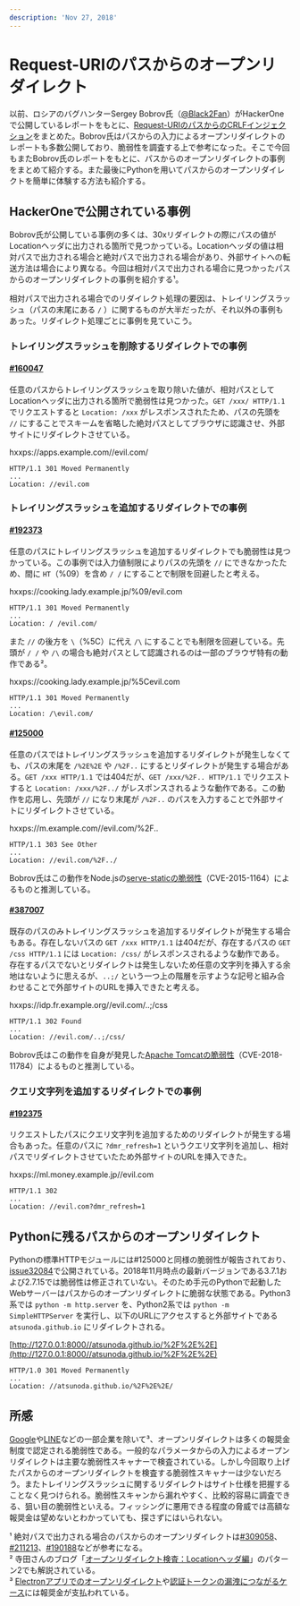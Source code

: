 ```yaml
---
description: 'Nov 27, 2018'
---
```


# Request-URIのパスからのオープンリダイレクト

以前、ロシアのバグハンターSergey Bobrov氏（[@Black2Fan](https://twitter.com/Black2Fan)）がHackerOneで公開しているレポートをもとに、[Request-URIのパスからのCRLFインジェクション](crlfi_via_path_of_request-uri.md)をまとめた。Bobrov氏はパスからの入力によるオープンリダイレクトのレポートも多数公開しており、脆弱性を調査する上で参考になった。そこで今回もまたBobrov氏のレポートをもとに、パスからのオープンリダイレクトの事例をまとめて紹介する。また最後にPythonを用いてパスからのオープンリダイレクトを簡単に体験する方法も紹介する。

## HackerOneで公開されている事例

Bobrov氏が公開している事例の多くは、30xリダイレクトの際にパスの値がLocationヘッダに出力される箇所で見つかっている。Locationヘッダの値は相対パスで出力される場合と絶対パスで出力される場合があり、外部サイトへの転送方法は場合により異なる。今回は相対パスで出力される場合に見つかったパスからのオープンリダイレクトの事例を紹介する¹。

相対パスで出力される場合でのリダイレクト処理の要因は、トレイリングスラッシュ（パスの末尾にある `/` ）に関するものが大半だったが、それ以外の事例もあった。リダイレクト処理ごとに事例を見ていこう。

### トレイリングスラッシュを削除するリダイレクトでの事例

#### [\#160047](https://hackerone.com/reports/160047)

任意のパスからトレイリングスラッシュを取り除いた値が、相対パスとしてLocationヘッダに出力される箇所で脆弱性は見つかった。`GET /xxx/ HTTP/1.1` でリクエストすると `Location: /xxx` がレスポンスされたため、パスの先頭を `//` にすることでスキームを省略した絶対パスとしてブラウザに認識させ、外部サイトにリダイレクトさせている。

hxxps://apps.example.com//evil.com/

```http
HTTP/1.1 301 Moved Permanently
...
Location: //evil.com
```

### トレイリングスラッシュを追加するリダイレクトでの事例

#### [\#192373](https://hackerone.com/reports/192373)

任意のパスにトレイリングスラッシュを追加するリダイレクトでも脆弱性は見つかっている。この事例では入力値制限によりパスの先頭を `//` にできなかったため、間に `HT`（%09）を含め `/ /` にすることで制限を回避したと考える。

hxxps://cooking.lady.example.jp/%09/evil.com

```http
HTTP/1.1 301 Moved Permanently
...
Location: / /evil.com/
```

また `//` の後方を `\`（%5C）に代え `/\` にすることでも制限を回避している。先頭が `/ /` や `/\` の場合も絶対パスとして認識されるのは一部のブラウザ特有の動作である²。

hxxps://cooking.lady.example.jp/%5Cevil.com

```http
HTTP/1.1 301 Moved Permanently
...
Location: /\evil.com/
```

#### [\#125000](https://hackerone.com/reports/125000)

任意のパスではトレイリングスラッシュを追加するリダイレクトが発生しなくても、パスの末尾を `/%2E%2E` や `/%2F..` にするとリダイレクトが発生する場合がある。`GET /xxx HTTP/1.1` では404だが、`GET /xxx/%2F.. HTTP/1.1` でリクエストすると `Location: /xxx/%2F../` がレスポンスされるような動作である。この動作を応用し、先頭が `//` になり末尾が `/%2F..` のパスを入力することで外部サイトにリダイレクトさせている。

hxxps://m.example.com//evil.com/%2F..

```http
HTTP/1.1 303 See Other
...
Location: //evil.com/%2F../
```

Bobrov氏はこの動作をNode.jsの[serve-staticの脆弱性](https://github.com/expressjs/serve-static/issues/26)（CVE-2015-1164）によるものと推測している。

#### [\#387007](https://hackerone.com/reports/387007)

既存のパスのみトレイリングスラッシュを追加するリダイレクトが発生する場合もある。存在しないパスの `GET /xxx HTTP/1.1` は404だが、存在するパスの `GET /css HTTP/1.1` には `Location: /css/` がレスポンスされるような動作である。存在するパスでないとリダイレクトは発生しないため任意の文字列を挿入する余地はないように思えるが、`..;/` という一つ上の階層を示すような記号と組み合わせることで外部サイトのURLを挿入できたと考える。

hxxps://idp.fr.example.org//evil.com/..;/css

```http
HTTP/1.1 302 Found
...
Location: //evil.com/..;/css/
```

Bobrov氏はこの動作を自身が発見した[Apache Tomcatの脆弱性](https://tomcat.apache.org/security-9.html#Fixed_in_Apache_Tomcat_9.0.12)（CVE-2018-11784）によるものと推測している。

### クエリ文字列を追加するリダイレクトでの事例

#### [\#192375](https://hackerone.com/reports/192375)

リクエストしたパスにクエリ文字列を追加するためのリダイレクトが発生する場合もあった。任意のパスに `?dmr_refresh=1` というクエリ文字列を追加し、相対パスでリダイレクトさせていたため外部サイトのURLを挿入できた。

hxxps://ml.money.example.jp//evil.com

```http
HTTP/1.1 302
...
Location: //evil.com?dmr_refresh=1
```

## Pythonに残るパスからのオープンリダイレクト

Pythonの標準HTTPモジュールには\#125000と同様の脆弱性が報告されており、[issue32084](https://bugs.python.org/issue32084)で公開されている。2018年11月時点の最新バージョンである3.7.1および2.7.15では脆弱性は修正されていない。そのため手元のPythonで起動したWebサーバーはパスからのオープンリダイレクトに脆弱な状態である。Python3系では `python -m http.server` を、Python2系では `python -m SimpleHTTPServer` を実行し、以下のURLにアクセスすると外部サイトである `atsunoda.github.io` にリダイレクトされる。

[http://127.0.0.1:8000//atsunoda.github.io/%2F%2E%2E](http://127.0.0.1:8000//atsunoda.github.io/%2F%2E%2E)

```http
HTTP/1.0 301 Moved Permanently
...
Location: //atsunoda.github.io/%2F%2E%2E/
```

## 所感

[Google](https://sites.google.com/site/bughunteruniversity/nonvuln/open-redirect)や[LINE](https://bugbounty.linecorp.com/ja/)などの一部企業を除いて³、オープンリダイレクトは多くの報奨金制度で認定される脆弱性である。一般的なパラメータからの入力によるオープンリダイレクトは主要な脆弱性スキャナーで検査されている。しかし今回取り上げたパスからのオープンリダイレクトを検査する脆弱性スキャナーは少ないだろう。またトレイリングスラッシュに関するリダイレクトはサイト仕様を把握することなく見つけられる。脆弱性スキャンから漏れやすく、比較的容易に調査できる、狙い目の脆弱性といえる。フィッシングに悪用できる程度の脅威では高額な報奨金は望めないとわかっていても、探さずにはいられない。



¹ 絶対パスで出力される場合のパスからのオープンリダイレクトは[\#309058](https://hackerone.com/reports/309058)、[\#211213](https://hackerone.com/reports/211213)、[\#190188](https://hackerone.com/reports/190188)などが参考になる。  
² 寺田さんのブログ「[オープンリダイレクト検査：Locationヘッダ編](http://d.hatena.ne.jp/teracc/20110212)」のパターン2でも解説されている。  
³ [Electronアプリでのオープンリダイレクト](https://blog.bentkowski.info/2018/07/vulnerability-in-hangouts-chat-aka-how.html)や[認証トークンの漏洩につながるケース](https://www.slideshare.net/linecorp/line-security-bug-bounty-program-97008237/28)には報奨金が支払われている。


